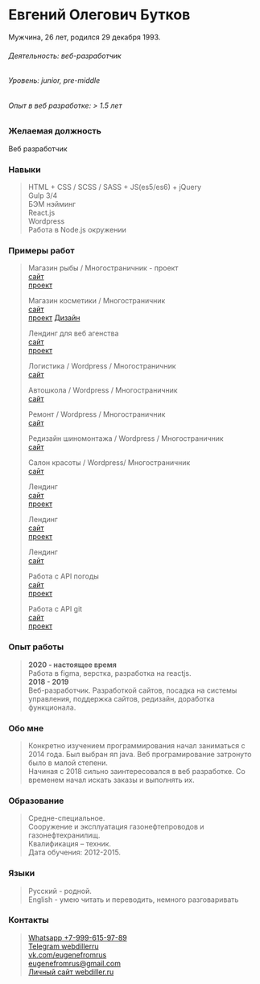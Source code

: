 # Евгений Олегович Бутков
Мужчина, 26 лет, родился 29 декабря 1993.  

###### Деятельность: веб-разработчик  
###### Уровень: junior, pre-middle   
###### Опыт в веб разработке: > 1.5 лет  

### Желаемая должность
Веб разработчик

### Навыки
>HTML + CSS / SCSS / SASS + JS(es5/es6) + jQuery  
>Gulp 3/4  
>БЭМ нэйминг  
>React.js   
>Wordpress    
>Работа в Node.js окружении   

### Примеры работ
>Магазин рыбы / Многостраничник - проект    
>[сайт](http://test.webdiller.ru/)     
>[проект](https://github.com/webdiller/aldoga)   
>
>
>Магазин косметики / Многостраничник      
>[сайт](http://test2.webdiller.ru/)     
>[проект](https://github.com/webdiller/skin-food)
>[Дизайн](https://www.figma.com/file/hhoaSOt7zXh0kcnBrMIIzu/Skin-food?node-id=0%3A1&viewport=302%2C300%2C0.044329434633255005)   
>
>
>Лендинг для веб агенства   
>[сайт](https://www.webdiller.ru)     
>[проект](https://github.com/webdiller/web-alternative)    
>
>
>Логистика / Wordpress / Многостраничник    
>[сайт](http://atransdv.ru/) 
>
>
>Автошкола / Wordpress / Многостраничник    
>[сайт](http://autogrenada.ru/)
>
>
>Ремонт / Wordpress / Многостраничник   
>[сайт](https://p-z-o.ru/remont-spectechniki)
>
>
>Редизайн шиномонтажа / Wordpress / Многостраничник  
>[сайт](http://shinomontage24.ru/)   
>
>
>Салон красоты / Wordpress/ Многостраничник         
>[сайт](http://montana-nails.ru/)    
>
>
>Лендинг     
>[сайт](https://webdiller.github.io/mars/)   
>[проект](https://github.com/webdiller/mars)   
>
>
>Лендинг     
>[сайт](https://webdiller.github.io/fruits/)  
>[проект](https://github.com/webdiller/fruits)   
>
>
>Лендинг     
>[сайт](https://ornate-carving.com/)    
>
>
>Работа с API погоды     
>[сайт](https://webdiller.github.io/weather-app/)   
>[проект](https://github.com/webdiller/weather-app)
>
>
>Работа с API git    
>[сайт](https://api-users-seven.vercel.app/)   
>[проект](https://github.com/webdiller/apiUsers) 


### Опыт работы
>**2020 - настоящее время**   
> Работа в figma, верстка, разработка на reactjs.   
>**2018 - 2019**  
> Веб-разработчик. Разработкой сайтов, посадка на системы управления, поддержка сайтов, редизайн, доработка функционала.    

### Обо мне
> Конкретно изучением программирования начал заниматься с 2014 года. Был выбран яп java. Веб програмирование затронуто было в малой степени.  
> Начиная с 2018 сильно заинтересовался в веб разработке. Со временем начал искать заказы и выполнять их.

### Образование 
>Средне-специальное.  
>Сооружение и эксплуатация газонефтепроводов и газонефтехранилищ.  
>Квалификация – техник.  
>Дата обучения: 2012-2015.  

### Языки 
>Русский - родной.  
>English - умею читать и переводить, немного разговаривать

### Контакты 
>[Whatsapp +7-999-615-97-89](https://wa.me/79996159789)     
>[Telegram webdillerru](https://tg://resolve?domain=webdillerru)      
>[vk.com/eugenefromrus](https://vk.com/eugenefromrus)  
>[eugenefromrus@gmail.com](mailto:eugenefromrus@gmail.com)      
>[Личный сайт webdiller.ru](https://www.webdiller.ru)   
